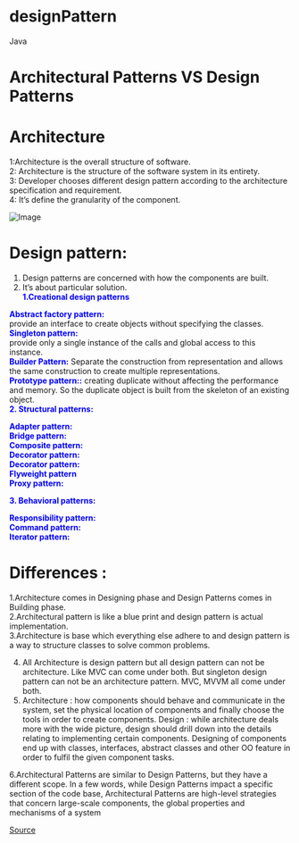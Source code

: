 # designPattern
Java

# Architectural Patterns VS Design Patterns
# Architecture
1:Architecture is the overall structure of software.<br />
2: Architecture is the structure of the software system in its entirety.<br/>
3: Developer chooses different design pattern according to the architecture specification and requirement.<br />
4: It’s define the granularity of the component.<br />

![Image](https://i.pinimg.com/564x/ae/47/27/ae47276e66f80ee73f38ea2a995b8c13.jpg "Optional title")
# Design pattern:
1. Design patterns are concerned with how the components are built.
2. It’s about particular solution.<br/>
<span style="color:blue">**1.Creational design patterns**</span><br/>

<span style="color:blue"> **Abstract factory pattern:**</span><br/>
 provide an interface to create objects without specifying the classes.<br/>
<span style="color:blue"> **Singleton pattern:**</span><br/>
provide only a single instance of the calls and global access to this instance.<br/>
<span style="color:blue"> **Builder Pattern:**</span>
Separate the construction from representation and allows the same construction to create multiple representations.<br/>
<span style="color:blue"> **Prototype pattern::**</span>
creating duplicate without affecting the performance and memory. So the duplicate object is built from the skeleton of an existing object.<br/>
<span style="color:blue">**2. Structural patterns:**</span><br/>

<span style="color:blue"> **Adapter pattern:**</span><br/>
 <span style="color:blue"> **Bridge pattern:**</span><br/>
 <span style="color:blue"> **Composite pattern:**</span><br/>
 <span style="color:blue"> **Decorator pattern:**</span><br/>
  <span style="color:blue"> **Decorator pattern:**</span><br/>
 <span style="color:blue"> **Flyweight pattern**</span><br/>
 <span style="color:blue"> **Proxy pattern:**</span><br/>
 
 <span style="color:blue">**3. Behavioral patterns:**</span><br/>
 
  <span style="color:blue"> **Responsibility pattern:**</span><br/>
   <span style="color:blue"> **Command pattern:**</span><br/>
    <span style="color:blue"> **Iterator pattern:**</span><br/>
    
# Differences :
1.Architecture comes in Designing phase and Design Patterns comes in Building phase.<br/>
2.Architectural pattern is like a blue print and design pattern is actual implementation.<br/>
3.Architecture is base which everything else adhere to and design pattern is a way to structure classes to solve common problems.<br />

4. All Architecture is design pattern but all design pattern can not be architecture. Like MVC can come under both. But singleton design pattern can not be an architecture pattern. MVC, MVVM all come under both.<br />
5. Architecture : how components should behave and communicate in the system, set the physical location of components and finally choose the tools in order to create components. Design : while architecture deals more with the wide picture, design should drill down into the details relating to implementing certain components. Designing of components end up with classes, interfaces, abstract classes and other OO feature in order to fulfil the given component tasks.<br />

6.Architectural Patterns are similar to Design Patterns, but they have a different scope. In a few words, while Design Patterns impact a specific section of the code base, Architectural Patterns are high-level strategies that concern large-scale components, the global properties and mechanisms of a system

[Source](https://medium.com/@diveshsinghjbp/according-to-wikipedia-b1afa6de08c "Optional title")








